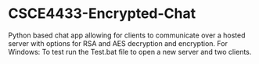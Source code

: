 # CSCE4433-Encrypted-Chat

Python based chat app allowing for clients to communicate over a hosted server with options for RSA and AES decryption and encryption.
For Windows:
To test run the Test.bat file to open a new server and two clients.
